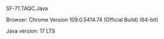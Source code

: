 SF-71.TAQC.Java


Browser: Chrome Version 109.0.5414.74 (Official Build) (64-bit)


Java version: 17 LTS

